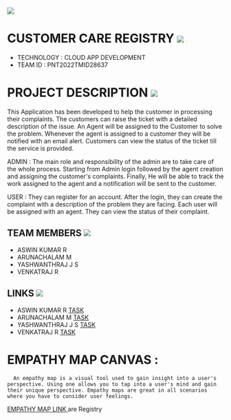 <h1 align="fill" >
 <img src="CUSTOMER.png" />
</h1>

# CUSTOMER CARE REGISTRY <img src="https://media1.giphy.com/media/QC7U8wp3Td0FOogtgN/giphy.gif?cid=790b76114d358e1930e05c1faf6f0f0eb3269bd1220a8644&rid=giphy.gif&ct=s">

- TECHNOLOGY : CLOUD APP DEVELOPMENT
- TEAM ID    : PNT2022TMID28637

# PROJECT DESCRIPTION <img src="https://media3.giphy.com/media/bBqYdhH60AeETUz0du/giphy.gif?cid=ecf05e47xhjiyljcwf6w0opc1rwtp1yrgg4dz5flq62rmx5h&rid=giphy.gif&ct=s">

This Application has been developed to help the customer in processing their complaints.  The customers can raise the ticket with a detailed description of the issue.  An Agent will be assigned to the Customer to solve the problem.  Whenever the agent is assigned to a customer they will be notified with an email alert.  Customers can view the status of the ticket till the service is provided.

 ADMIN :
 The main role and responsibility of the admin are to take care of the whole process.  Starting from Admin login followed by the agent creation and assigning the customer's complaints.  Finally, He will be able to track the work assigned to the agent and a notification will be sent to the customer.

 USER :
 They can register for an account.  After the login, they can create the complaint with a description of the problem they are facing.  Each user will be assigned with an agent.  They can view the status of their complaint.

## TEAM MEMBERS <img src="https://media0.giphy.com/media/kSO8h7MGiPcMaSv25r/giphy.gif?cid=ecf05e47cxy9v8yp7ki1hxkd47qsstzqgxb2b394pykovnox&rid=giphy.gif&ct=s">
- ASWIN KUMAR R
- ARUNACHALAM M   
- YASHWANTHRAJ J S
- VENKATRAJ R

## LINKS <img src="https://media0.giphy.com/media/z49wVcqTT5SMudT983/giphy.gif?cid=ecf05e47mwmeatdc78osldmkda4nldxxu3m2t3l3ldsmxpn4&rid=giphy.gif&ct=s">
- ASWIN KUMAR R     [TASK](https://github.com/IBM-EPBL/IBM-Project-50330-1660903293/tree/main/Aswin%20Kumar%20R%20(Leader))
- ARUNACHALAM M     [TASK](https://github.com/IBM-EPBL/IBM-Project-50330-1660903293/tree/main/Arunachalam%20M) 
- YASHWANTHRAJ J S  [TASK](https://github.com/IBM-EPBL/IBM-Project-50330-1660903293/tree/main/Yashwanth%20Raj%20J%20S)
- VENKATRAJ R       [TASK](https://github.com/IBM-EPBL/IBM-Project-50330-1660903293/tree/main/Venkatraj%20R)




# EMPATHY MAP CANVAS :
      An empathy map is a visual tool used to gain insight into a user's perspective. Using one allows you to tap into a user's mind and gain their unique perspective. Empathy maps are great in all scenarios where you have to consider user feelings.


[EMPATHY MAP LINK ](https://github.com/IBM-EPBL/IBM-Project-50330-1660903293/blob/main/Empathy%20Map%20Canvas.pdf)are Registry
